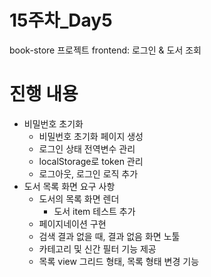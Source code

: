 # 15주차_Day5
book-store 프로젝트 frontend: 로그인 & 도서 조회

# 진행 내용
- 비밀번호 초기화
  - 비밀번호 초기화 페이지 생성
  - 로그인 상태 전역변수 관리
  - localStorage로 token 관리
  - 로그아웃, 로그인 로직 추가
- 도서 목록 화면 요구 사항
  - 도서의 목록 화면 렌더
    - 도서 item 테스트 추가
  - 페이지네이션 구현
  - 검색 결과 없을 때, 결과 없음 화면 노툴
  - 카테고리 및 신간 필터 기능 제공
  - 목록 view 그리드 형태, 목록 형태 변경 기능